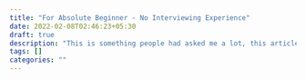 ```yaml
---
title: "For Absolute Beginner - No Interviewing Experience"
date: 2022-02-08T02:46:23+05:30
draft: true
description: "This is something people had asked me a lot, this article is mainly applicable to someone who is just starting preparation  "
tags: []
categories: ""
---
```


